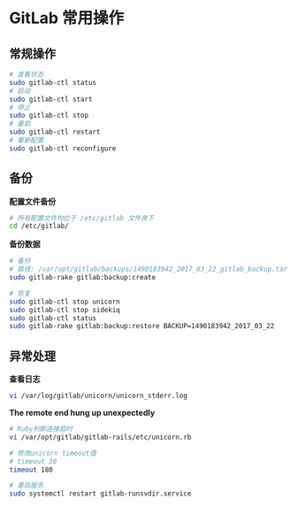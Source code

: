 # GitLab 常用操作



## 常规操作
``` bash
# 查看状态
sudo gitlab-ctl status
# 启动
sudo gitlab-ctl start
# 停止
sudo gitlab-ctl stop
# 重启
sudo gitlab-ctl restart
# 重新配置
sudo gitlab-ctl reconfigure
```

## 备份
**配置文件备份**
``` bash
# 所有配置文件均位于 /etc/gitlab 文件夹下
cd /etc/gitlab/
```

**备份数据**
``` bash
# 备份
# 路径: /var/opt/gitlab/backups/1490183942_2017_03_22_gitlab_backup.tar
sudo gitlab-rake gitlab:backup:create

# 恢复
sudo gitlab-ctl stop unicorn
sudo gitlab-ctl stop sidekiq
sudo gitlab-ctl status
sudo gitlab-rake gitlab:backup:restore BACKUP=1490183942_2017_03_22
```

## 异常处理
**查看日志**
``` bash
vi /var/log/gitlab/unicorn/unicorn_stderr.log
```

**The remote end hung up unexpectedly**
``` bash
# Ruby判断连接超时
vi /var/opt/gitlab/gitlab-rails/etc/unicorn.rb

# 修改unicorn timeout值
# timeout 30
timeout 180

# 重启服务
sudo systemctl restart gitlab-runsvdir.service
```